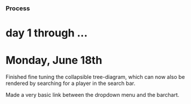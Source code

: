 ### Process

# day 1 through ...

# Monday, June 18th
Finished fine tuning the collapsible tree-diagram, which can now also be rendered by searching for a player in the search bar.

Made a very basic link between the dropdown menu and the barchart.
